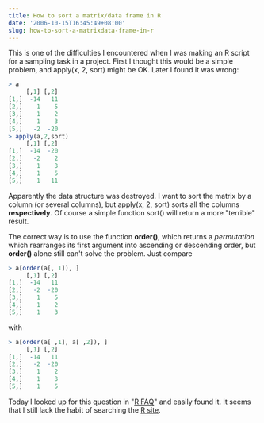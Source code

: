 ```yaml
---
title: How to sort a matrix/data frame in R
date: '2006-10-15T16:45:49+08:00'
slug: how-to-sort-a-matrixdata-frame-in-r
---
```


This is one of the difficulties I encountered when I was making an R script for a sampling task in a project. First I thought this would be a simple problem, and apply(x, 2, sort) might be OK. Later I found it was wrong:

```r
> a
     [,1] [,2]
[1,]  -14   11
[2,]    1    5
[3,]    1    2
[4,]    1    3
[5,]   -2  -20
> apply(a,2,sort)
     [,1] [,2]
[1,]  -14  -20
[2,]   -2    2
[3,]    1    3
[4,]    1    5
[5,]    1   11
```

Apparently the data structure was destroyed. I want to sort the matrix by a column (or several columns), but apply(x, 2, sort) sorts all the columns **respectively**. Of course a simple function sort() will return a more "terrible" result.

The correct way is to use the function **order()**, which returns a _permutation_ which rearranges its first argument into ascending or descending order, but **order()** alone still can't solve the problem. Just compare

```r 
> a[order(a[, 1]), ]
     [,1] [,2]
[1,]  -14   11
[2,]   -2  -20
[3,]    1    5
[4,]    1    2
[5,]    1    3
```

with

```r
> a[order(a[ ,1], a[ ,2]), ]
     [,1] [,2]
[1,]  -14   11
[2,]   -2  -20
[3,]    1    2
[4,]    1    3
[5,]    1    5
```

Today I looked up for this question in "[R FAQ](http://finzi.psych.upenn.edu/R/doc/manual/R-FAQ.html)" and easily found it. It seems that I still lack the habit of searching the [R site](http://finzi.psych.upenn.edu/search.html).
